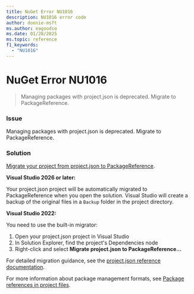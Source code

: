 ```yaml
---
title: NuGet Error NU1016
description: NU1016 error code
author: donnie-msft
ms.author: eagoodso
ms.date: 01/28/2025
ms.topic: reference
f1_keywords: 
  - "NU1016"
---
```


# NuGet Error NU1016

> Managing packages with project.json is deprecated. Migrate to PackageReference.

### Issue

Managing packages with project.json is deprecated. Migrate to PackageReference.

### Solution

[Migrate your project from project.json to PackageReference](../../archive/project-json.md#migrate-projectjson-to-packagereference).

**Visual Studio 2026 or later:**

Your project.json project will be automatically migrated to PackageReference when you open the solution. Visual Studio will create a backup of the original files in a `Backup` folder in the project directory.

**Visual Studio 2022:**

You need to use the built-in migrator:

1. Open your project.json project in Visual Studio
1. In Solution Explorer, find the project's Dependencies node
1. Right-click and select **Migrate project.json to PackageReference...**

For detailed migration guidance, see the [project.json reference documentation](../../archive/project-json.md).

For more information about package management formats, see [Package references in project files](../../consume-packages/Package-References-in-Project-Files.md).
